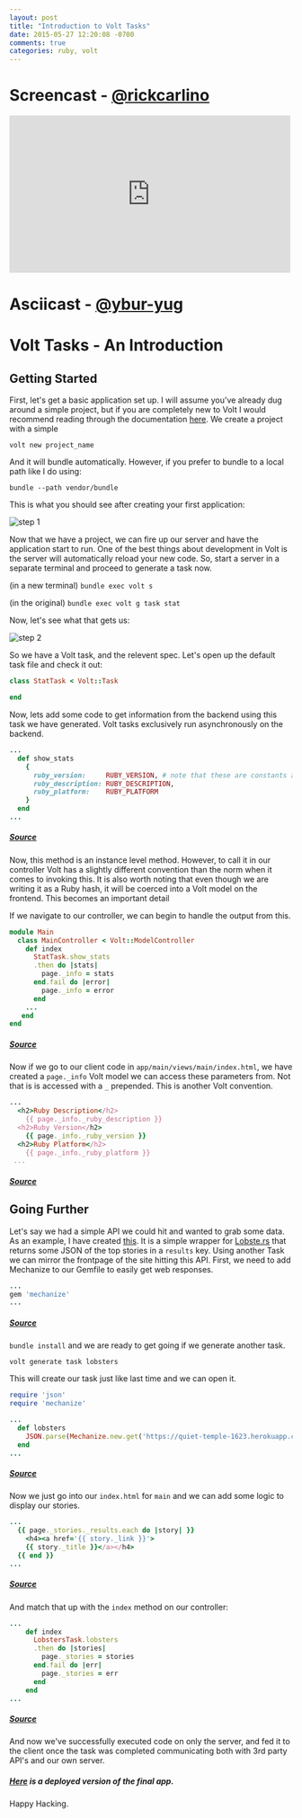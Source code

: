 ```yaml
---
layout: post
title: "Introduction to Volt Tasks"
date: 2015-05-27 12:20:08 -0700
comments: true
categories: ruby, volt
---
```


# Screencast - [@rickcarlino](http://www.github.com/rickcarlino)

<iframe width="500" height="280" src="https://www.youtube.com/embed/th0UKrSFdo0" frameborder="0" allowfullscreen></iframe>

# Asciicast - [@ybur-yug](http://www.github.com/yburyug)

<!-- more -->
# Volt Tasks - An Introduction

## Getting Started
First, let's get a basic application set up. I will assume you've already dug around a simple project, but if you
are completely new to Volt I would recommend reading through the documentation [here](http://docs.voltframework.com).
We create a project with a simple

`volt new project_name`

And it will bundle automatically. However, if you prefer to bundle to a local path like I do using:

`bundle --path vendor/bundle`

This is what you should see after creating your first application:

![step 1](http://i.imgur.com/ujb4F0E.gif)

Now that we have a project, we can fire up our server and have the application start to run. One of the best things about
development in Volt is the server will automatically reload your new code. So, start a server in a separate terminal and
proceed to generate a task now.

(in a new terminal)
`bundle exec volt s`

(in the original)
`bundle exec volt g task stat`


Now, let's see what that gets us:

![step 2](http://i.imgur.com/8r3VaJQ.gif)

So we have a Volt task, and the relevent spec. Let's open up the default task file and check it out:

```RUBY
class StatTask < Volt::Task

end
```

Now, lets add some code to get information from the backend using this task we have generated. Volt tasks exclusively run
asynchronously on the backend.

```RUBY
...
  def show_stats
    {
      ruby_version:     RUBY_VERSION, # note that these are constants always available in Ruby
      ruby_description: RUBY_DESCRIPTION,
      ruby_platform:    RUBY_PLATFORM
    }
  end
...
```
##### [Source](https://github.com/ybur-yug/volt_task_example/blob/master/app/main/tasks/stat_task.rb#L2)


Now, this method is an instance level method. However, to call it in our controller Volt has a slightly different convention
than the norm when it comes to invoking this. It is also worth noting that even though we are writing it as a Ruby hash, it
will be coerced into a Volt model on the frontend. This becomes an important detail

If we navigate to our controller, we can begin to handle the output from this.

```RUBY
module Main
  class MainController < Volt::ModelController
    def index
      StatTask.show_stats
      .then do |stats|
        page._info = stats
      end.fail do |error|
        page._info = error
      end
    ...
   end
end
```
##### [Source](https://github.com/ybur-yug/volt_task_example/blob/master/app/main/controllers/main_controller.rb#L5)

Now if we go to our client code in `app/main/views/main/index.html`, we have created a `page._info` Volt model we can access these parameters from. Not that is is accessed with a `_` prepended. This is another Volt convention.

```RUBY
...
  <h2>Ruby Description</h2>
    {{ page._info._ruby_description }}
  <h2>Ruby Version</h2>
    {{ page._info._ruby_version }}
  <h2>Ruby Platform</h2>
    {{ page._info._ruby_platform }}
 ...
```
##### [Source](https://github.com/ybur-yug/volt_task_example/blob/master/app/main/views/main/index.html#L7)


## Going Further
Let's say we had a simple API we could hit and wanted to grab some data. As an example, I have created [this](https://quiet-temple-1623.herokuapp.com/frontpage/1).
It is a simple wrapper for [Lobste.rs](http://lobste.rs) that returns some JSON of the top stories in a `results`
key. Using another Task we can mirror the frontpage of the site hitting this API. First, we need to add Mechanize
to our Gemfile to easily get web responses.

```RUBY
...
gem 'mechanize'
...
```
##### [Source](https://github.com/ybur-yug/volt_task_example/blob/master/Gemfile#L31)

`bundle install` and we are ready to get going if we generate another task.

`volt generate task lobsters`

This will create our task just like last time and we can open it.

```RUBY
require 'json'
require 'mechanize'

...
  def lobsters
    JSON.parse(Mechanize.new.get('https://quiet-temple-1623.herokuapp.com/frontpage/1').content)
  end
...
```
##### [Source](https://github.com/ybur-yug/volt_task_example/blob/master/app/main/tasks/lobster_task.rb)

Now we just go into our `index.html` for `main` and we can add some logic to display our stories.

```RUBY
...
  {{ page._stories._results.each do |story| }}
    <h4><a href='{{ story._link }}'>
    {{ story._title }}</a></h4>
  {{ end }}
...
```

##### [Source](https://github.com/ybur-yug/volt_task_example/blob/master/app/main/views/main/index.html#L7)

And match that up with the `index` method on our controller:

```RUBY
...
    def index
      LobstersTask.lobsters
      .then do |stories|
        page._stories = stories
      end.fail do |err|
        page._stories = err
      end
    end
...
```

##### [Source](https://github.com/ybur-yug/volt_task_example/blob/master/app/main/controllers/main_controller.rb#L5)

And now we've successfully executed code on only the server, and fed it to the client once the task was completed
communicating both with 3rd party API's and our own server.

##### [Here](http://young-harbor-8245.herokuapp.com/) is a deployed version of the final app.

Happy Hacking.

